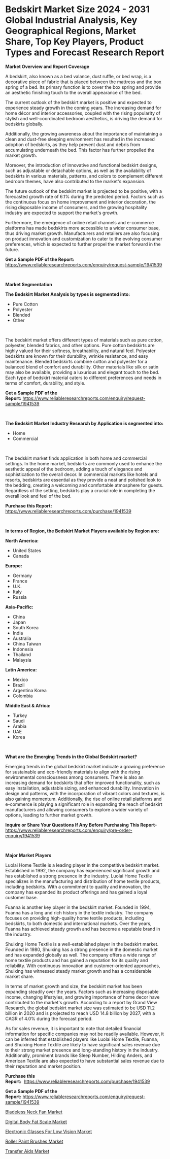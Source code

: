 <p><h1>Bedskirt Market Size 2024 - 2031 Global Industrial Analysis, Key Geographical Regions, Market Share, Top Key Players, Product Types and Forecast Research Report</h1></p><p><strong>Market Overview and Report Coverage</strong></p>
<p><p>A bedskirt, also known as a bed valance, dust ruffle, or bed wrap, is a decorative piece of fabric that is placed between the mattress and the box spring of a bed. Its primary function is to cover the box spring and provide an aesthetic finishing touch to the overall appearance of the bed.</p><p>The current outlook of the bedskirt market is positive and expected to experience steady growth in the coming years. The increasing demand for home décor and interior accessories, coupled with the rising popularity of stylish and well-coordinated bedroom aesthetics, is driving the demand for bedskirts globally.</p><p>Additionally, the growing awareness about the importance of maintaining a clean and dust-free sleeping environment has resulted in the increased adoption of bedskirts, as they help prevent dust and debris from accumulating underneath the bed. This factor has further propelled the market growth.</p><p>Moreover, the introduction of innovative and functional bedskirt designs, such as adjustable or detachable options, as well as the availability of bedskirts in various materials, patterns, and colors to complement different bedroom themes, have also contributed to the market's expansion.</p><p>The future outlook of the bedskirt market is projected to be positive, with a forecasted growth rate of 6.1% during the predicted period. Factors such as the continuous focus on home improvement and interior decoration, the rising disposable income of consumers, and the growing hospitality industry are expected to support the market's growth.</p><p>Furthermore, the emergence of online retail channels and e-commerce platforms has made bedskirts more accessible to a wider consumer base, thus driving market growth. Manufacturers and retailers are also focusing on product innovation and customization to cater to the evolving consumer preferences, which is expected to further propel the market forward in the future.</p></p>
<p><strong>Get a Sample PDF of the Report:</strong> <a href="https://www.reliableresearchreports.com/enquiry/request-sample/1941539">https://www.reliableresearchreports.com/enquiry/request-sample/1941539</a></p>
<p>&nbsp;</p>
<p><strong>Market Segmentation</strong></p>
<p><strong>The Bedskirt Market Analysis by types is segmented into:</strong></p>
<p><ul><li>Pure Cotton</li><li>Polyester</li><li>Blended</li><li>Other</li></ul></p>
<p>&nbsp;</p>
<p><p>The bedskirt market offers different types of materials such as pure cotton, polyester, blended fabrics, and other options. Pure cotton bedskirts are highly valued for their softness, breathability, and natural feel. Polyester bedskirts are known for their durability, wrinkle resistance, and easy maintenance. Blended bedskirts combine cotton and polyester for a balanced blend of comfort and durability. Other materials like silk or satin may also be available, providing a luxurious and elegant touch to the bed. Each type of bedskirt material caters to different preferences and needs in terms of comfort, durability, and style.</p></p>
<p><strong>Get a Sample PDF of the Report:</strong>&nbsp;<a href="https://www.reliableresearchreports.com/enquiry/request-sample/1941539">https://www.reliableresearchreports.com/enquiry/request-sample/1941539</a></p>
<p>&nbsp;</p>
<p><strong>The Bedskirt Market Industry Research by Application is segmented into:</strong></p>
<p><ul><li>Home</li><li>Commercial</li></ul></p>
<p>&nbsp;</p>
<p><p>The bedskirt market finds application in both home and commercial settings. In the home market, bedskirts are commonly used to enhance the aesthetic appeal of the bedroom, adding a touch of elegance and sophistication to the overall decor. In commercial markets like hotels and resorts, bedskirts are essential as they provide a neat and polished look to the bedding, creating a welcoming and comfortable atmosphere for guests. Regardless of the setting, bedskirts play a crucial role in completing the overall look and feel of the bed.</p></p>
<p><strong>Purchase this Report:</strong>&nbsp; <a href="https://www.reliableresearchreports.com/purchase/1941539">https://www.reliableresearchreports.com/purchase/1941539</a></p>
<p>&nbsp;</p>
<p><strong>In terms of Region, the Bedskirt Market Players available by Region are:</strong></p>
<p>
    <p> <strong> North America: </strong>
        <ul>
            <li>United States</li>
            <li>Canada</li>
        </ul>
        </p> 
    <p> <strong> Europe: </strong>
        <ul>
            <li>Germany</li>
            <li>France</li>
            <li>U.K.</li>
            <li>Italy</li>
            <li>Russia</li>
        </ul>
        </p> 
    <p> <strong> Asia-Pacific: </strong>
        <ul>
            <li>China</li>
            <li>Japan</li>
            <li>South Korea</li>
            <li>India</li>
            <li>Australia</li>
            <li>China Taiwan</li>
            <li>Indonesia</li>
            <li>Thailand</li>
            <li>Malaysia</li>
        </ul>
        </p> 
    <p> <strong> Latin America: </strong>
        <ul>
            <li>Mexico</li>
            <li>Brazil</li>
            <li>Argentina Korea</li>
            <li>Colombia</li>
        </ul>
        </p> 
    <p> <strong> Middle East & Africa: </strong>
        <ul>
            <li>Turkey</li>
            <li>Saudi</li>
            <li>Arabia</li>
            <li>UAE</li>
            <li>Korea</li>
        </ul>
    </p>
    </p>
<p>&nbsp;</p>
<p><strong>What are the Emerging Trends in the Global Bedskirt market?</strong></p>
<p><p>Emerging trends in the global bedskirt market indicate a growing preference for sustainable and eco-friendly materials to align with the rising environmental consciousness among consumers. There is also an increasing demand for bedskirts that offer improved functionality, such as easy installation, adjustable sizing, and enhanced durability. Innovation in design and patterns, with the incorporation of vibrant colors and textures, is also gaining momentum. Additionally, the rise of online retail platforms and e-commerce is playing a significant role in expanding the reach of bedskirt manufacturers and allowing consumers to explore a wider variety of options, leading to further market growth.</p></p>
<p><strong>Inquire or Share Your Questions If Any Before Purchasing This Report</strong>- <a href="https://www.reliableresearchreports.com/enquiry/pre-order-enquiry/1941539">https://www.reliableresearchreports.com/enquiry/pre-order-enquiry/1941539</a></p>
<p>&nbsp;</p>
<p><strong>Major Market Players</strong></p>
<p><p>Luolai Home Textile is a leading player in the competitive bedskirt market. Established in 1992, the company has experienced significant growth and has established a strong presence in the industry. Luolai Home Textile specializes in the manufacturing and distribution of home textile products, including bedskirts. With a commitment to quality and innovation, the company has expanded its product offerings and has gained a loyal customer base.</p><p>Fuanna is another key player in the bedskirt market. Founded in 1994, Fuanna has a long and rich history in the textile industry. The company focuses on providing high-quality home textile products, including bedskirts, to both domestic and international markets. Over the years, Fuanna has achieved steady growth and has become a reputable brand in the industry.</p><p>Shuixing Home Textile is a well-established player in the bedskirt market. Founded in 1980, Shuixing has a strong presence in the domestic market and has expanded globally as well. The company offers a wide range of home textile products and has gained a reputation for its quality and reliability. With continuous innovation and customer-oriented approaches, Shuixing has witnessed steady market growth and has a considerable market share.</p><p>In terms of market growth and size, the bedskirt market has been expanding steadily over the years. Factors such as increasing disposable income, changing lifestyles, and growing importance of home decor have contributed to the market's growth. According to a report by Grand View Research, the global bedskirt market size was estimated to be USD 11.2 billion in 2020 and is projected to reach USD 14.8 billion by 2027, with a CAGR of 4.0% during the forecast period.</p><p>As for sales revenue, it is important to note that detailed financial information for specific companies may not be readily available. However, it can be inferred that established players like Luolai Home Textile, Fuanna, and Shuixing Home Textile are likely to have significant sales revenue due to their strong market presence and long-standing history in the industry. Additionally, prominent brands like Sleep Number, Hilding Anders, and American Textile are also expected to have substantial sales revenue due to their reputation and market position.</p></p>
<p><strong>Purchase this Report:</strong>&nbsp;&nbsp;<a href="https://www.reliableresearchreports.com/purchase/1941539">https://www.reliableresearchreports.com/purchase/1941539</a></p>
<p></p>
<p><strong>Get a Sample PDF of the Report:</strong>&nbsp;<a href="https://www.reliableresearchreports.com/enquiry/request-sample/1941539">https://www.reliableresearchreports.com/enquiry/request-sample/1941539</a></p>
<p><p><a href="https://github.com/kholmovskayalyudmila/Market-Research-Report-List-2/blob/main/bladeless-neck-fan-market.md">Bladeless Neck Fan Market</a></p><p><a href="https://github.com/merzlyukov93/Market-Research-Report-List-2/blob/main/digital-body-fat-scale-market.md">Digital Body Fat Scale Market</a></p><p><a href="https://github.com/sofyaavrova/Market-Research-Report-List-2/blob/main/electronic-glasses-for-low-vision-market.md">Electronic Glasses For Low Vision Market</a></p><p><a href="https://github.com/melchekhinf/Market-Research-Report-List-2/blob/main/roller-paint-brushes-market.md">Roller Paint Brushes Market</a></p><p><a href="https://github.com/sndrkn/Market-Research-Report-List-2/blob/main/transfer-aids-market.md">Transfer Aids Market</a></p></p>